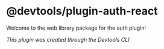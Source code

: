 # @devtools/plugin-auth-react

Welcome to the web library package for the auth plugin!

_This plugin was created through the Devtools CLI_
